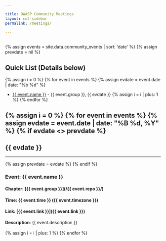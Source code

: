 ```yaml
---

title: OWASP Community Meetings
layout: col-sidebar
permalink: /meetings/

---
```


<!-- 
    This information is taken from _data/community_events.json which is itself automatically generated nightly.  
    This information posted here is taken from the meetup groups for chapters and projects. 
    To have your information displayed, make sure your chapter, project, or committee:
        1.) Has an meetup group which is under the OWASP organization's meetup
        2.) Has the meetup group name in the front matter of the index.md file as meetup-group: [Group Name]
            ex.) meetup-group: OWASP-Delaware-Chapter
-->

<br>
{% assign events = site.data.community_events | sort: 'date' %}
{% assign prevdate = nil %}

<!-- Index list -->

## Quick List (Details below)
{% assign i = 0 %}
{% for event in events %}
  {% assign evdate = event.date | date: "%b %d" %}
  * <a href='#{{i}}_item'>{{ event.name }}</a> - {{ event.group }}, {{ evdate }}
  {% assign i = i | plus: 1 %}
{% endfor %}

<!-- Full list -->
{% assign i = 0 %}
{% for event in events %}
{% assign evdate = event.date | date: "%B %d, %Y" %}
{% if evdate <> prevdate %}
---
## {{ evdate }}
---
{% assign prevdate = evdate %}
{% endif %}
### Event: <a name="{{ i }}_item">{{ event.name }} </a>
#### Chapter: [{{ event.group }}](/{{ event.repo }}/)
#### Time: {{ event.time }} ({{ event.timezone }})
#### Link: [{{ event.link }}]({{ event.link }})
<div>
<strong>Description</strong>: {{ event.description }}
</div>
<br>
  {% assign i = i | plus: 1 %}
{% endfor %}